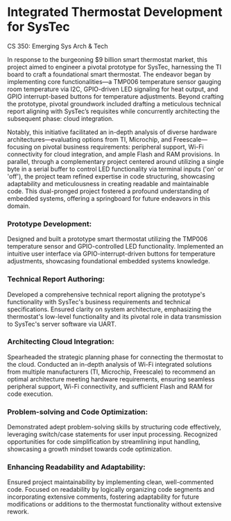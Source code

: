 # Integrated Thermostat Development for SysTec
CS 350: Emerging Sys Arch &amp; Tech

In response to the burgeoning $9 billion smart thermostat market, this project aimed to engineer a pivotal prototype for SysTec, harnessing the TI board to craft a foundational smart thermostat. The endeavor began by implementing core functionalities—a TMP006 temperature sensor gauging room temperature via I2C, GPIO-driven LED signaling for heat output, and GPIO interrupt-based buttons for temperature adjustments. Beyond crafting the prototype, pivotal groundwork included drafting a meticulous technical report aligning with SysTec’s requisites while concurrently architecting the subsequent phase: cloud integration.

Notably, this initiative facilitated an in-depth analysis of diverse hardware architectures—evaluating options from TI, Microchip, and Freescale—focusing on pivotal business requirements: peripheral support, Wi-Fi connectivity for cloud integration, and ample Flash and RAM provisions. In parallel, through a complementary project centered around utilizing a single byte in a serial buffer to control LED functionality via terminal inputs ('on' or 'off'), the project team refined expertise in code structuring, showcasing adaptability and meticulousness in creating readable and maintainable code. This dual-pronged project fostered a profound understanding of embedded systems, offering a springboard for future endeavors in this domain.


### Prototype Development:
Designed and built a prototype smart thermostat utilizing the TMP006 temperature sensor and GPIO-controlled LED functionality. Implemented an intuitive user interface via GPIO-interrupt-driven buttons for temperature adjustments, showcasing foundational embedded systems knowledge.
### Technical Report Authoring:
Developed a comprehensive technical report aligning the prototype's functionality with SysTec's business requirements and technical specifications. Ensured clarity on system architecture, emphasizing the thermostat's low-level functionality and its pivotal role in data transmission to SysTec's server software via UART.
### Architecting Cloud Integration:
Spearheaded the strategic planning phase for connecting the thermostat to the cloud. Conducted an in-depth analysis of Wi-Fi integrated solutions from multiple manufacturers (TI, Microchip, Freescale) to recommend an optimal architecture meeting hardware requirements, ensuring seamless peripheral support, Wi-Fi connectivity, and sufficient Flash and RAM for code execution.
### Problem-solving and Code Optimization:
Demonstrated adept problem-solving skills by structuring code effectively, leveraging switch/case statements for user input processing. Recognized opportunities for code simplification by streamlining input handling, showcasing a growth mindset towards code optimization.
### Enhancing Readability and Adaptability:
Ensured project maintainability by implementing clean, well-commented code. Focused on readability by logically organizing code segments and incorporating extensive comments, fostering adaptability for future modifications or additions to the thermostat functionality without extensive rework.
